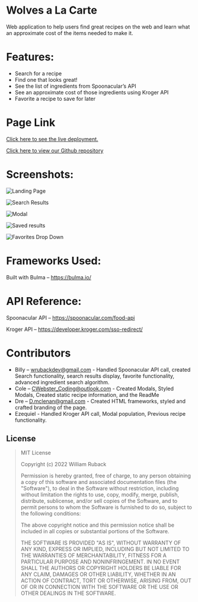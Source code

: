 # Wolves a La Carte
Web application to help users find great recipes on the web and learn what an approximate cost of the items needed to make it.

# Features:
-	Search for a recipe
-	Find one that looks great!
-	See the list of ingredients from Spoonacular’s API
-	See an approximate cost of those ingredients using Kroger API
-	Favorite a recipe to save for later

# Page Link
[Click here to see the live deployment.](https://wruback.github.io/Wolves-a-la-carte/)

[Click here to view our Github repository](https://github.com/WRuback/Wolves-a-la-carte)

# Screenshots:
![Landing Page](./assets/img/landingPage.jpg)

![Search Results](./assets/img/searchResults.jpg)

![Modal](./assets/img/modal.jpg)

![Saved results](./assets/img/savedResults.jpg)

![Favorites Drop Down](./assets/img/favoritesDropDown.jpg)

# Frameworks Used:
Built with Bulma – https://bulma.io/

# API Reference:
Spoonacular API – https://spoonacular.com/food-api


Kroger API –  https://developer.kroger.com/sso-redirect/

# Contributors

- Billy – wrubackdev@gmail.com - Handled Spoonacular API call, created Search functionality, search results display, favorite functionality, advanced ingredient search algorithm. 
- Cole – CWebster_Coding@outlook.com - Created Modals, Styled Modals, Created static recipe information, and the ReadMe
- Dre – D.mclenan@gmail.com - Created HTML frameworks, styled and crafted branding of the page. 
- Ezequiel - Handled Kroger API call, Modal population, Previous recipe functionality. 

## License

>MIT License
>
>Copyright (c) 2022 William Ruback
>
>Permission is hereby granted, free of charge, to any person obtaining a copy
of this software and associated documentation files (the "Software"), to deal
in the Software without restriction, including without limitation the rights
to use, copy, modify, merge, publish, distribute, sublicense, and/or sell
copies of the Software, and to permit persons to whom the Software is
furnished to do so, subject to the following conditions:
>
>The above copyright notice and this permission notice shall be included in all
copies or substantial portions of the Software.
>
>THE SOFTWARE IS PROVIDED "AS IS", WITHOUT WARRANTY OF ANY KIND, EXPRESS OR
IMPLIED, INCLUDING BUT NOT LIMITED TO THE WARRANTIES OF MERCHANTABILITY,
FITNESS FOR A PARTICULAR PURPOSE AND NONINFRINGEMENT. IN NO EVENT SHALL THE
AUTHORS OR COPYRIGHT HOLDERS BE LIABLE FOR ANY CLAIM, DAMAGES OR OTHER
LIABILITY, WHETHER IN AN ACTION OF CONTRACT, TORT OR OTHERWISE, ARISING FROM,
OUT OF OR IN CONNECTION WITH THE SOFTWARE OR THE USE OR OTHER DEALINGS IN THE
SOFTWARE.




